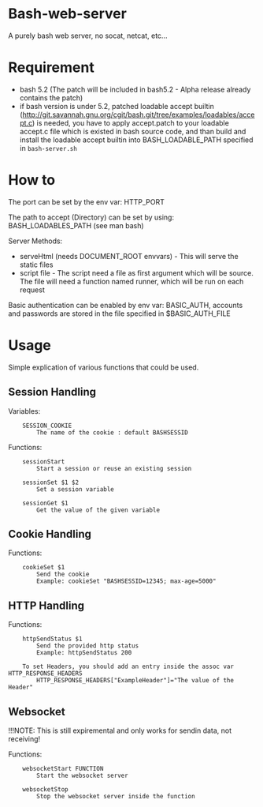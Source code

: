 # Bash-web-server
A purely bash web server, no socat, netcat, etc... 

# Requirement
* bash 5.2 (The patch will be included in bash5.2 - Alpha release already contains the patch)
* if bash version is under 5.2, patched loadable accept builtin (http://git.savannah.gnu.org/cgit/bash.git/tree/examples/loadables/accept.c) is needed, you have to apply accept.patch to your loadable accept.c file which is existed in bash source code, and than build and install the loadable accept builtin into BASH_LOADABLE_PATH specified in `bash-server.sh`

# How to
The port can be set by the env var: HTTP_PORT

The path to accept (Directory) can be set by using: BASH_LOADABLES_PATH (see man bash)

Server Methods:
* serveHtml (needs DOCUMENT_ROOT envvars) - This will serve the static files
* script file - The script need a file as first argument which will be source. The file will need a function named runner, which will be run on each request

Basic authentication can be enabled by env var: BASIC_AUTH, accounts and passwords are stored in the file specified in $BASIC_AUTH_FILE


# Usage
Simple explication of various functions that could be used.

## Session Handling
Variables:

```
    SESSION_COOKIE
        The name of the cookie : default BASHSESSID
```

Functions:

```
    sessionStart
        Start a session or reuse an existing session

    sessionSet $1 $2
        Set a session variable

    sessionGet $1 
        Get the value of the given variable
```

## Cookie Handling
Functions:

```
    cookieSet $1 
        Send the cookie
        Example: cookieSet "BASHSESSID=12345; max-age=5000" 
```

## HTTP Handling
Functions:

```
    httpSendStatus $1 
        Send the provided http status
        Example: httpSendStatus 200

    To set Headers, you should add an entry inside the assoc var HTTP_RESPONSE_HEADERS
        HTTP_RESPONSE_HEADERS["ExampleHeader"]="The value of the Header"
```

## Websocket
!!!NOTE: This is still expiremental and only works for sendin data, not receiving! 

Functions:
```
    websocketStart FUNCTION
        Start the websocket server

    websocketStop
        Stop the websocket server inside the function
```

